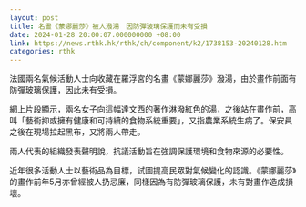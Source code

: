 ```yaml
---
layout: post
title: 名畫《蒙娜麗莎》被人潑湯　因防彈玻璃保護而未有受損
date: 2024-01-28 20:00:07.000000000 +08:00
link: https://news.rthk.hk/rthk/ch/component/k2/1738153-20240128.htm
categories: rthk
---
```


法國兩名氣候活動人士向收藏在羅浮宮的名畫《蒙娜麗莎》潑湯，由於畫作前面有防彈玻璃保護，因此未有受損。

網上片段顯示，兩名女子向這幅達文西的著作淋潑紅色的湯，之後站在畫作前，高叫「藝術抑或擁有健康和可持續的食物系統重要」，又指農業系統生病了。保安員之後在現場拉起黑布，又將兩人帶走。

兩人代表的組織發表聲明說，抗議活動旨在強調保護環境和食物來源的必要性。

近年很多活動人士以藝術品為目標，試圖提高民眾對氣候變化的認識。《蒙娜麗莎》的畫作前年5月亦曾經被人扔忌廉，同樣因為有防彈玻璃保護，未有對畫作造成損壞。
